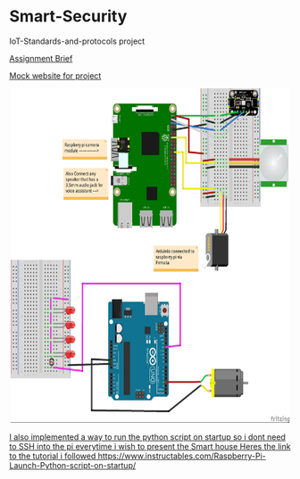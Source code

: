 # Smart-Security
IoT-Standards-and-protocols project



<a class ="item" target="_blank"  href="https://tutors-svelte.netlify.app/#/talk/iot-protocols-2022.netlify.app/topic-000-Assessments/talk-1/assignment.pdf"> Assignment Brief </p>

<a class ="item" target="_blank"  href="https://iot-standards-and-protocols-project.glitch.me/"> Mock website for project </p>


<p align="center" Wiring Diagram >
<img src="images/IotStandards and protocols_bb.jpg" alt="Wiring Diagram" style="width:500px;height:600px;" class="center">
</p>


<p>
  I also implemented a way to run the python script on startup so i dont need to SSH into the pi everytime i wish to present the Smart house
  Heres the link to the tutorial i followed  https://www.instructables.com/Raspberry-Pi-Launch-Python-script-on-startup/
  </p>

